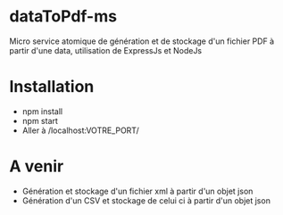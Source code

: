 # dataToPdf-ms
Micro service atomique de génération et de stockage d'un fichier PDF à partir d'une data, utilisation de ExpressJs et NodeJs

# Installation 
- npm install
- npm start 
- Aller à /localhost:VOTRE_PORT/

# A venir 
- Génération et stockage d'un fichier xml à partir d'un objet json
- Génération d'un CSV et stockage de celui ci à partir d'un objet json 

